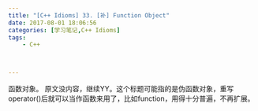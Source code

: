 ```yaml
---
title: "[C++ Idioms] 33. [补] Function Object"
date: 2017-08-01 18:06:56
categories: [学习笔记,C++ Idioms]
tags:
    - C++



---
```

函数对象。<!--more-->
原文没内容，继续YY。这个标题可能指的是伪函数对象，重写operator()后就可以当作函数来用了，比如function，用得十分普遍，不再扩展。